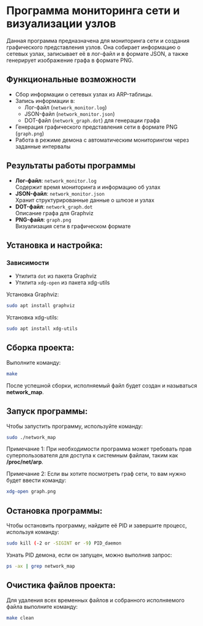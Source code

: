 # Программа мониторинга сети и визуализации узлов

Данная программа предназначена для мониторинга сети и создания графического представления узлов. Она собирает информацию о сетевых узлах, записывает её в лог-файл и в формате JSON, а также генерирует изображение графа в формате PNG.

## Функциональные возможности
- Сбор информации о сетевых узлах из ARP-таблицы.
- Запись информации в:
  - Лог-файл (`network_monitor.log`)
  - JSON-файл (`network_monitor.json`)
  - DOT-файл (`network_graph.dot`) для генерации графа
- Генерация графического представления сети в формате PNG (`graph.png`)
- Работа в режиме демона с автоматическим мониторингом через заданные интервалы

## Результаты работы программы
- **Лог-файл**: `network_monitor.log`  
  Содержит время мониторинга и информацию об узлах
- **JSON-файл**: `network_monitor.json`  
  Хранит структурированные данные о шлюзе и узлах
- **DOT-файл**: `network_graph.dot`  
  Описание графа для Graphviz
- **PNG-файл**: `graph.png`  
  Визуализация сети в графическом формате

## Установка и настройка:

### Зависимости
- Утилита `dot` из пакета Graphviz
- Утилита `xdg-open` из пакета xdg-utils

Установка Graphviz:
```bash
sudo apt install graphviz 
```
Установка xdg-utils:
```bash
sudo apt install xdg-utils
```
## Сборка проекта:
Выполните команду:
```bash
make
```
После успешной сборки, исполняемый файл будет создан и называться __network_map__.
## Запуск программы:
Чтобы запустить программу, используйте команду:
```bash
sudo ./network_map
```
Примечание 1: При необходимости программа может требовать прав суперпользователя для доступа к системным файлам, таким как __/proc/net/arp__.

Примечание 2: Если вы хотите посмотреть граф сети, то вам нужно будет ввести команду:
```bash
xdg-open graph.png
```
## Остановка программы:
Чтобы остановить программу, найдите её PID и завершите процесс, используя команду:
```bash
sudo kill (-2 or -SIGINT or -9) PID_daemon
```
Узнать PID демона, если он запущен, можно выполнив запрос:
```bash
ps -ax | grep network_map
```
## Очистика файлов проекта:
Для удаления всех временных файлов и собранного исполняемого файла выполните команду:
```bash
make clean
```
